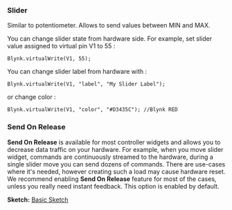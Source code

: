 
### Slider

Similar to potentiometer. Allows to send values between MIN and MAX.
 
You can change slider state from hardware side. For example, set slider value assigned to virtual pin V1 to 55 : 

```
Blynk.virtualWrite(V1, 55);
```

You can change slider label from hardware with : 

```
Blynk.virtualWrite(V1, "label", "My Slider Label");
```

or change color : 

```
Blynk.virtualWrite(V1, "color", "#D3435C"); //Blynk RED
```
 
### Send On Release
**Send On Release** is available for most controller widgets and allows you to decrease data traffic on your hardware. 
For example, when you move slider widget, commands are continuously streamed to the hardware, during a single slider move 
you can send dozens of commands. There are use-cases where it's needed, however creating such a load may cause hardware reset. 
We recommend enabling **Send On Release** feature for most of the cases, unless you really need instant feedback.
This option is enabled by default.

**Sketch:** [Basic Sketch](https://github.com/blynkkk/blynk-library/blob/master/examples/GettingStarted/BlynkBlink/BlynkBlink.ino)